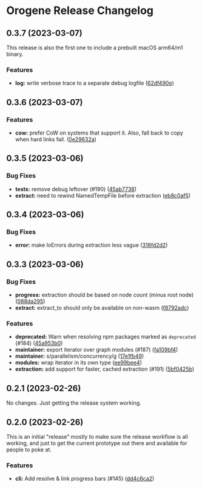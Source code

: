 # Orogene Release Changelog

<a name="0.3.7"></a>
## 0.3.7 (2023-03-07)

This release is also the first one to include a prebuilt macOS arm64/m1 binary.

### Features

* **log:** write verbose trace to a separate debug logfile ([62df490e](https://github.com/orogene/orogene/commit/62df490e33bf4c68d1a57b5ba345c2fadbc783ac))


<a name="0.3.6"></a>
## 0.3.6 (2023-03-07)

### Features

* **cow:** prefer CoW on systems that support it. Also, fall back to copy when hard links fail. ([0e29632a](https://github.com/orogene/orogene/commit/0e29632a84fe21c83dc32ad7111bbef78f2789f0))


<a name="0.3.5"></a>
## 0.3.5 (2023-03-06)

### Bug Fixes

* **tests:** remove debug leftover (#190) ([45ab7738](https://github.com/orogene/orogene/commit/45ab7738c8c0d7c4c223e29aa69bc717faea5f4c))
* **extract:** need to rewind NamedTempFile before extraction ([eb8c0af5](https://github.com/orogene/orogene/commit/eb8c0af5222efb88e236c9d68b720f1a3a42ada4))


<a name="0.3.4"></a>
## 0.3.4 (2023-03-06)

### Bug Fixes

* **error:** make IoErrors during extraction less vague ([318fd2d2](https://github.com/orogene/orogene/commit/318fd2d288353f22c18fddd8cfa8e9433acc1eb3))

<a name="0.3.3"></a>
## 0.3.3 (2023-03-06)

### Bug Fixes

* **progress:** extraction should be based on node count (minus root node) ([088da295](https://github.com/orogene/orogene/commit/088da2951ac98afeaf98d817cd25557de446c764))
* **extract:** extract_to should only be available on non-wasm ([f8792adc](https://github.com/orogene/orogene/commit/f8792adcde6b55998347d9aa858039775a901614))

### Features

* **deprecated:** Warn when resolving npm packages marked as `deprecated` (#184) ([45a953b0](https://github.com/orogene/orogene/commit/45a953b04b8301f4a280be7cd82d6597fe2d40a3))
* **maintainer:** export iterator over graph modules (#187) ([fa109bf4](https://github.com/orogene/orogene/commit/fa109bf4eb2448a56ffc86ccfae54e4838b77230))
* **maintainer:** s/parallelism/concurrency/g ([17e1fb49](https://github.com/orogene/orogene/commit/17e1fb49685aee4ccfce71e0c1ea455d548989d9))
* **modules:** wrap iterator in its own type ([ee99bee4](https://github.com/orogene/orogene/commit/ee99bee47ae2d240f9ff904e8f7208860486ad66))
* **extraction:** add support for faster, cached extraction (#191) ([5bf0425b](https://github.com/orogene/orogene/commit/5bf0425b56daadfc34ca47c71bedee814913fdc5))


<a name="0.2.1"></a>
## 0.2.1 (2023-02-26)

No changes. Just getting the release system working.

<a name="0.2.0"></a>
## 0.2.0 (2023-02-26)

This is an initial "release" mostly to make sure the release workflow is all
working, and just to get the current prototype out there and available for
people to poke at.

### Features

* **cli:** Add resolve & link progress bars (#145) ([dd4c6ca2](https://github.com/orogene/orogene/commit/dd4c6ca2f6ef441903d479bcad36d09c86f28612))

